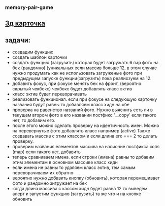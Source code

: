 ### memory-pair-game

## [3д карточка](https://www.youtube.com/watch?v=Kdal-3AfeRc)

## задачи:
- создадим функцию 
- создать шаблон карточки 
- создать функцию (загрузить) которая будет загружать 6 пар фото на бек (рандомно) (уникальных если массив больше 12, в этом случае нужно продумать как не использовать загруженые фото при предыдущем запуске функции(загрузить) пока реалиозуем на 12.
- добавить фокус, при фокусе менять бек на фронт, (вероятно скрытый чекбокс) чекбокс будет добавлять класс эктив
- класс эктив будет переворачивать 
- реализовать функционал. если при фокусе на следующую карточку названия будут равны то добавляем класс хидн на обе
- проверка на равенство названий фото. Нужно выяснить есть ли в текущем втором фото в его названии постфикс '__copy' если такого нет, то добавим его. 
- после этого можно сделать проверку на идентичность имен. Можно на перевернутые фото добавлять класс например (active) Также создавать массив с этим классом и если длина его === 2 то делать проверку. 
- проверим названия елементов массива на налиочие постфикса копя (map) если такого нет, добавить
- теперь сравниваем имена. если строки (имена) равны то добавим этим элементам в основном массиве класс хидн 
- если имена не равны то удаляем класс эктив, тем самым переворачиваем их обратно
- вероятно нужно добавить кнопку (обновить), которая перемешивает фото и рандомно зигружает на бек
- когда длина массива с кассом хидн будет равна 12 то выведем алерт и запустим функцию (загрузить) та же что и на кнопке обновить




